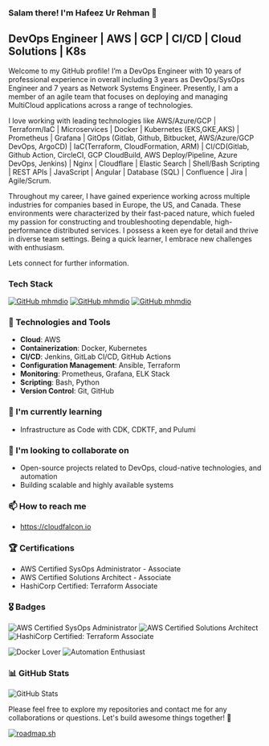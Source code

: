 
### Salam there! I'm Hafeez Ur Rehman 👋

## DevOps Engineer | AWS | GCP | CI/CD | Cloud Solutions | K8s

Welcome to my GitHub profile! I’m a DevOps Engineer with 10 years of professional experience in overall including 3 years as DevOps/SysOps Engineer and 7 years as Network Systems Engineer. Presently, I am a member of an agile team that focuses on deploying and managing MultiCloud applications across a range of technologies.

I love working with leading technologies like AWS/Azure/GCP | Terraform/IaC | Microservices | Docker | Kubernetes (EKS,GKE,AKS) | Prometheus | Grafana | GitOps (Gitlab, Github, Bitbucket, AWS/Azure/GCP DevOps, ArgoCD) | IaC(Terraform, CloudFormation, ARM) | CI/CD(Gitlab, Github Action, CircleCI, GCP CloudBuild, AWS Deploy/Pipeline, Azure DevOps, Jenkins) | Nginx | Cloudflare | Elastic Search | Shell/Bash Scripting | REST APIs | JavaScript | Angular | Database (SQL) | Confluence | Jira | Agile/Scrum.

Throughout my career, I have gained experience working across multiple industries for companies based in Europe, the US, and Canada. These environments were characterized by their fast-paced nature, which fueled my passion for constructing and troubleshooting dependable, high-performance distributed services. I possess a keen eye for detail and thrive in diverse team settings. Being a quick learner, I embrace new challenges with enthusiasm.

Lets connect for further information.

### Tech Stack
[![GitHub mhmdio](https://img.shields.io/badge/Amazon_AWS-FF9900?style=for-the-badge&logo=amazonaws&logoColor=white)](https://aws.amazon.com/)
[![GitHub mhmdio](https://img.shields.io/badge/Terraform-7B42BC?style=for-the-badge&logo=terraform&logoColor=white)](https://terraform.io)
[![GitHub mhmdio](https://img.shields.io/badge/Docker-2CA5E0?style=for-the-badge&logo=docker&logoColor=white)](https://docker.com/)

### 🔧 Technologies and Tools

- **Cloud**: AWS
- **Containerization**: Docker, Kubernetes
- **CI/CD**: Jenkins, GitLab CI/CD, GitHub Actions
- **Configuration Management**: Ansible, Terraform
- **Monitoring**: Prometheus, Grafana, ELK Stack
- **Scripting**: Bash, Python
- **Version Control**: Git, GitHub

### 🌱 I'm currently learning

- Infrastructure as Code with CDK, CDKTF, and Pulumi

### 👯 I'm looking to collaborate on

- Open-source projects related to DevOps, cloud-native technologies, and automation
- Building scalable and highly available systems

### 📫 How to reach me

- https://cloudfalcon.io

### 🏆 Certifications

- AWS Certified SysOps Administrator - Associate
- AWS Certified Solutions Architect - Associate
- HashiCorp Certified: Terraform Associate

### 🎖️ Badges

![AWS Certified SysOps Administrator](https://img.shields.io/badge/AWS%20Certified-SysOps%20Administrator-FF9900?style=for-the-badge)
![AWS Certified Solutions Architect](https://img.shields.io/badge/AWS%20Certified-Solutions%20Architect-FF9900?style=for-the-badge)
![HashiCorp Certified: Terraform Associate](https://img.shields.io/badge/HashiCorp%20Certified-Terraform%20Associate-486C8D?style=for-the-badge)

![Docker Lover](https://img.shields.io/badge/Docker-Lover-2496ED?style=for-the-badge)
![Automation Enthusiast](https://img.shields.io/badge/Automation-Enthusiast-00C7B7?style=for-the-badge)

### 📊 GitHub Stats

![GitHub Stats](https://github-readme-stats.vercel.app/api?username=mhmdio&show_icons=true&theme=radical)

Please feel free to explore my repositories and contact me for any collaborations or questions. Let's build awesome things together! 🚀

[![roadmap.sh](https://api.roadmap.sh/v1-badge/tall/645cbf295e197f85a2c3a804?variant=dark)](https://roadmap.sh)
